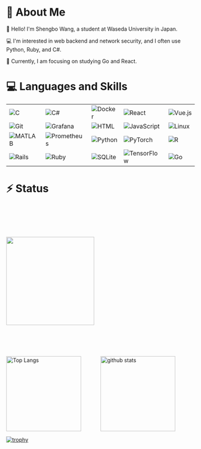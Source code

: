 # :wave: About Me
:school: Hello! I'm Shengbo Wang, a student at Waseda University in Japan.  

:computer: I'm interested in web backend and network security, and I often use Python, Ruby, and C#.  

:blossom: Currently, I am focusing on studying Go and React.

# :computer: Languages and Skills
<div style="text-align:center;">
  <table style="margin-left:auto; margin-right:auto;">
    <tr>
      <td><img src="https://skillicons.dev/icons?i=c" alt="C"></td>
      <td><img src="https://skillicons.dev/icons?i=cs" alt="C#"></td>
      <td><img src="https://skillicons.dev/icons?i=docker" alt="Docker"></td>
      <td><img src="https://skillicons.dev/icons?i=react" alt="React"></td>
      <td><img src="https://skillicons.dev/icons?i=vue" alt="Vue.js"></td>
    </tr>
    <tr>
      <td><img src="https://skillicons.dev/icons?i=git" alt="Git"></td>
      <td><img src="https://skillicons.dev/icons?i=grafana" alt="Grafana"></td>
      <td><img src="https://skillicons.dev/icons?i=html" alt="HTML"></td>
      <td><img src="https://skillicons.dev/icons?i=js" alt="JavaScript"></td>
      <td><img src="https://skillicons.dev/icons?i=linux" alt="Linux"></td>
    </tr>
    <tr>
      <td><img src="https://skillicons.dev/icons?i=matlab" alt="MATLAB"></td>
      <td><img src="https://skillicons.dev/icons?i=prometheus" alt="Prometheus"></td>
      <td><img src="https://skillicons.dev/icons?i=py" alt="Python"></td>
      <td><img src="https://skillicons.dev/icons?i=pytorch" alt="PyTorch"></td>
      <td><img src="https://skillicons.dev/icons?i=r" alt="R"></td>
    </tr>
    <tr>
      <td><img src="https://skillicons.dev/icons?i=rails" alt="Rails"></td>
      <td><img src="https://skillicons.dev/icons?i=ruby" alt="Ruby"></td>
      <td><img src="https://skillicons.dev/icons?i=sqlite" alt="SQLite"></td>
      <td><img src="https://skillicons.dev/icons?i=tensorflow" alt="TensorFlow"></td>
      <td><img src="https://skillicons.dev/icons?i=go" alt="Go"></td>
    </tr>
  </table>
</div>

# :zap: Status
<div style="display: flex; flex-direction: column; align-items: center; width: 100%;">
  <!-- 一行目: プロファイルサマリーカード -->
  <div style="width: 100%; display: flex; justify-content: center; align-items: center; height: 400px;">
    <img src="http://github-profile-summary-cards.vercel.app/api/cards/profile-details?username=KeihakuOh&theme=onedark" style="flex: 1 0 auto; max-width: 100%; min-width: 100%; height: 235px;">
  </div>

  <!-- 二行目: 言語使用統計とGitHub統計 -->
  <div style="width: 100%; display: flex; justify-content: space-around; align-items: center;">
    <img alt="Top Langs" src="https://github-readme-stats.vercel.app/api/top-langs/?username=KeihakuOh&layout=compact&count_private=true&show_icons=true&theme=onedark" style="flex: 1 1 50%; height: 200px;">
    <img alt="github stats" src="https://github-readme-stats.vercel.app/api?username=KeihakuOh&count_private=true&show_icons=true&show_icons=true&theme=onedark" style="flex: 1 1 50%; height: 200px;">
  </div>
</div>



[![trophy](https://github-profile-trophy.vercel.app/?username=KeihakuOh&theme=onedark&column=8
)](https://github.com/ryo-ma/github-profile-trophy)


<!--
**KeihakuOh/KeihakuOh** is a ✨ _special_ ✨ repository because its `README.md` (this file) appears on your GitHub profile.

Here are some ideas to get you started:

- 🔭 I’m currently working on ...
- 🌱 I’m currently learning ...
- 👯 I’m looking to collaborate on ...
- 🤔 I’m looking for help with ...
- 💬 Ask me about ...
- 📫 How to reach me: ...
- 😄 Pronouns: ...
- ⚡ Fun fact: ...
-->

